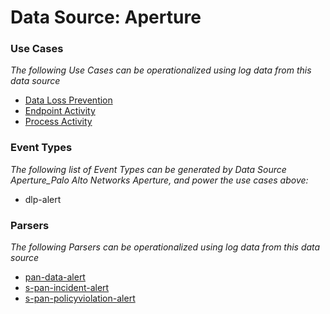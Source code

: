 Data Source: Aperture
=====================

### Use Cases

_The following Use Cases can be operationalized using log data from this data source_

* [Data Loss Prevention](usecase_data_loss_prevention.md)
* [Endpoint Activity](usecase_endpoint_activity.md)
* [Process Activity](usecase_process_activity.md)


### Event Types

_The following list of Event Types can be generated by Data Source Aperture_Palo Alto Networks Aperture, and power the use cases above:_

- dlp-alert


### Parsers

_The following Parsers can be operationalized using log data from this data source_

* [pan-data-alert](parserContent_pan-data-alert.md)
* [s-pan-incident-alert](parserContent_s-pan-incident-alert.md)
* [s-pan-policyviolation-alert](parserContent_s-pan-policyviolation-alert.md)
